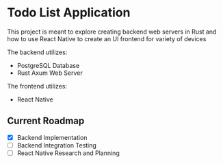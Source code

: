 
# Todo List Application

This project is meant to explore creating backend web servers in Rust and how to use React Native to create an UI frontend for variety of devices

The backend utilizes:

- PostgreSQL Database
- Rust Axum Web Server

The frontend utilizes:

- React Native

## Current Roadmap

- [x] Backend Implementation
- [ ] Backend Integration Testing
- [ ] React Native Research and Planning
